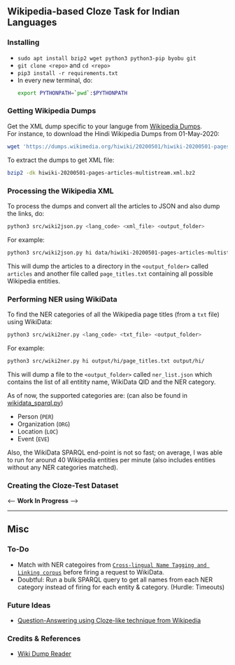 ## Wikipedia-based Cloze Task for Indian Languages

### Installing
- `sudo apt install bzip2 wget python3 python3-pip byobu git`
- `git clone <repo>` and `cd <repo>`
- `pip3 install -r requirements.txt`
- In every new terminal, do:
  ```bash
  export PYTHONPATH=`pwd`:$PYTHONPATH
  ```

### Getting Wikipedia Dumps
Get the XML dump specific to your languge from [Wikipedia Dumps](dumps.wikimedia.org/).  
For instance, to download the Hindi Wikipedia Dumps from 01-May-2020:
```bash
wget 'https://dumps.wikimedia.org/hiwiki/20200501/hiwiki-20200501-pages-articles-multistream.xml.bz2'
```

To extract the dumps to get XML file:
```bash
bzip2 -dk hiwiki-20200501-pages-articles-multistream.xml.bz2
```
### Processing the Wikipedia XML

To process the dumps and convert all the articles to JSON and also dump the links, do:
```bash
python3 src/wiki2json.py <lang_code> <xml_file> <output_folder>
```

For example:
```bash
python3 src/wiki2json.py hi data/hiwiki-20200501-pages-articles-multistream.xml output/hi/
```

This will dump the articles to a directory in the `<output_folder>` called `articles` and another file called `page_titles.txt` containing all possible Wikipedia entities.

### Performing NER using WikiData
To find the NER categories of all the Wikipedia page titles (from a `txt` file) using WikiData:

```bash
python3 src/wiki2ner.py <lang_code> <txt_file> <output_folder>
```

For example:
```bash
python3 src/wiki2ner.py hi output/hi/page_titles.txt output/hi/
```

This will dump a file to the `<output_folder>` called `ner_list.json` which contains the list of all entitity name, WikiData QID and the NER category.

As of now, the supported categories are: (can also be found in [wikidata_sparql.py](src/wikidata_sparql.py))
- Person (`PER`)
- Organization (`ORG`)
- Location (`LOC`)
- Event (`EVE`)

Also, the WikiData SPARQL end-point is not so fast; on average, I was able to run for around 40 Wikipedia entities per minute (also includes entities without any NER categories matched).

### Creating the Cloze-Test Dataset
<-- **Work In Progress** -->

<hr/>

## Misc

### To-Do
- Match with NER categoires from [`Cross-lingual Name Tagging and Linking corpus`](https://elisa-ie.github.io/wikiann/) before firing a request to WikiData.
- Doubtful: Run a bulk SPARQL query to get all names from each NER category instead of firing for each entity & category. (Hurdle: Timeouts)

### Future Ideas
- [Question-Answering using Cloze-like technique from Wikipedia](https://medium.com/illuin/unsupervised-question-answering-4758e5f2be9b)

### Credits & References
- [Wiki Dump Reader](https://github.com/CyberZHG/wiki-dump-reader)
